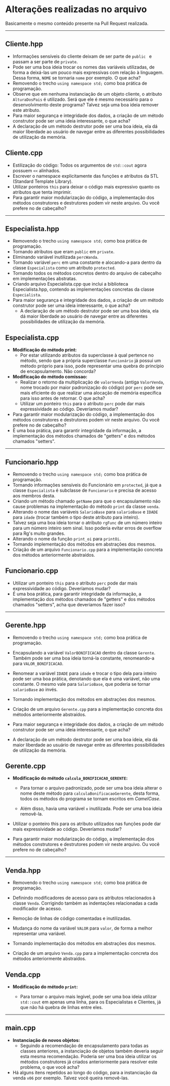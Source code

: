 # Alterações realizadas no arquivo

Basicamente o mesmo conteúdo presente na Pull Request realizada.

---

## 	Cliente.hpp

   - Informações sensíveis do cliente deixam de ser parte de ```public ``` e passam a ser parte de ```private```.
   - Pode ser uma boa ideia trocar os nomes das variáveis utilizadas, de forma a deixá-las um pouco mais expressivas com relação à linguagem. Dessa forma, ```NOME``` se tornaria ```nome``` por exemplo. O que acha?
   - Removendo o trecho ```using namespace std;``` como boa prática de programação.
   - Observe que em nenhuma instanciação de um objeto cliente, o atributo ```AlturaDosPais``` é utilizado. Será que ele é mesmo necessário para o desenvolvimento deste programa? Talvez seja uma boa ideia remover este atributo.
   - Para maior segurança e integridade dos dados, a criação de um método construtor pode ser uma ideia interessante, o que acha?
   - A declaração de um método destrutor pode ser uma boa ideia, ela dá maior liberdade ao usuário de navegar entre as diferentes possibilidades de utilização da memória.



## 	Cliente.cpp

 - Estilização do código: Todos os argumentos de ```std::cout``` agora possuem ```<<``` alinhados.
 - Escrever o namespace explicitamente das funções e atributos da STL (Standard Template Library).
 - Utilizar ponteiros ```this``` para deixar o código mais expressivo quanto os atributos que tenta imprimir.
 - Para garantir maior modularização do código, a implementação dos métodos construtores e destrutores podem vir neste arquivo. Ou você prefere no de cabeçalho?



---

## 	Especialista.hpp

- Removendo o trecho ```using namespace std;``` como boa prática de programação.
- Tornando atributos que eram ```public``` em ```private```.
- Eliminando variável inutilizada ```percWanda```.
- Tornando variável ```perc``` em uma constante e alocando-a para dentro da classe ```Especialista``` como um atributo ```protected```.
- Tornando todos os métodos concretos dentro do arquivo de cabeçalho em implementações abstratas.
- Criando arquivo Especialista.cpp que inclui a biblioteca Especialista.hpp, contendo as implementações concretas da classe ```Especialista```.
- Para maior segurança e integridade dos dados, a criação de um método construtor pode ser uma ideia interessante, o que acha?
   - A declaração de um método destrutor pode ser uma boa ideia, ela dá maior liberdade ao usuário de navegar entre as diferentes possibilidades de utilização da memória.



## 	Especialista.cpp

- **Modificação do método print:** 
   - Por estar utilizando atributos da superclasse à qual pertence no método, sendo que a própria superclasse ```Funcionário``` já possui um método próprio para isso, pode representar uma quebra do princípio de encapsulamento. Não concorda?
- **Modificação do método comissao:**
   - Realizar o retorno da multiplicação de ```valorVenda```  (antiga ```ValorVenda```, nome trocado por maior padronização do código) por ```perc``` pode ser mais eficiente do que realizar uma alocação de memória específica para isso antes de retornar. O que acha?
   - Utilizar um ponteiro ```this``` para o atributo ```perc``` pode dar mais expressividade ao código. Deveríamos mudar?
- Para garantir maior modularização do código, a implementação dos métodos construtores e destrutores podem vir neste arquivo. Ou você prefere no de cabeçalho?
- É uma boa prática, para garantir integridade da informação, a implementação dos métodos chamados de "getters" e dos métodos chamados "setters".



---

## 	Funcionario.hpp

- Removendo o trecho ```using namespace std;``` como boa prática de programação.
- Tornando informações sensíveis do Funcionário em ```protected```, já que a classe ```Especialista``` é subclasse de ```Funcionario``` e precisa de acesso aos membros desta.
- Criando um método chamado ```getName``` para que o encapsulamento não cause problemas na implementação do método ```print``` da classe ```venda```.
- Alterando o nome das variáveis ```SalarioBase``` para ```salarioBase``` e ```IDADE``` para ```idade``` (trocar também o tipo deste atributo para inteiro).
- Talvez seja uma boa ideia tornar o atributo ```rgFunc``` de um número inteiro para um número inteiro sem sinal. Isso poderia evitar erros de overflow para Rg's muito grandes.
- Alterando o nome da função ```print_oi``` para ```printOi```.
- Tornando implementação dos métodos em abstrações dos mesmos.
- Criação de um arquivo ```Funcionario.cpp``` para a implementação concreta dos métodos anteriormente abstraídos.

 

## 	Funcionario.cpp

 - Utilizar um ponteiro ```this``` para o atributo ```perc``` pode dar mais expressividade ao código. Deveríamos mudar?
 - É uma boa prática, para garantir integridade da informação, a implementação dos métodos chamados de "getters" e dos métodos chamados "setters", acha que deveriamos fazer isso?



---

## 	Gerente.hpp

- Removendo o trecho ```using namespace std;``` como boa prática de programação.
- Encapsulando a variável ```ValorBONIFICACAO``` dentro da classe ```Gerente```. Também pode ser uma boa ideia torná-la constante, renomeando-a para ```VALOR_BONIFICACAO```.
- Renomear a variável ```IDADE``` para ```idade```  e trocar o tipo dela para inteiro pode ser uma boa prática, denotando que ela é uma variável, não uma constante. O mesmo vale para ```SalarioBase```, que poderia se tornar ```salarioBase``` ao invés.
- Tornando implementação dos métodos em abstrações dos mesmos. 

- Criação de um arquivo ```Gerente.cpp``` para a implementação concreta dos métodos anteriormente abstraídos.
- Para maior segurança e integridade dos dados, a criação de um método construtor pode ser uma ideia interessante, o que acha?
- A declaração de um método destrutor pode ser uma boa ideia, ela dá maior liberdade ao usuário de navegar entre as diferentes possibilidades de utilização da memória.



## 	Gerente.cpp

- **Modificação do método ```calcula_BONIFICACAO_GERENTE```:** 

  - Para tornar o arquivo padronizado, pode ser uma boa ideia alterar o nome deste método para ```calculaBonificacaoGerente```, desta forma, todos os métodos do programa se tornam escritos em _CamelCase_.

  - Além disso, havia uma variável ```x``` inutilizada. Pode ser uma boa ideia removê-la.

- Utilizar o ponteiro this para os atributo utilizados nas funções pode dar mais expressividade ao código. Deveríamos mudar?
- Para garantir maior modularização do código, a implementação dos métodos construtores e destrutores podem vir neste arquivo. Ou você prefere no de cabeçalho?



---

## 	Venda.hpp

- Removendo o trecho ```using namespace std;``` como boa prática de programação.
- Definindo modificadores de acesso para os atributos relacionados à classe ```Venda```. Corrigindo também as indentações relacionadas a cada modificador de acesso.
- Remoção de linhas de código comentadas e inutilizadas.
- Mudança do nome da variável ```VALOR``` para ```valor```, de forma a melhor representar uma variável.
- Tornando implementação dos métodos em abstrações dos mesmos.

 - Criação de um arquivo ```Venda.cpp``` para a implementação concreta dos métodos anteriormente abstraídos.



## 	Venda.cpp

 - **Modificação do método ```print```:** 

   - Para tornar o arquivo mais legível, pode ser uma boa ideia utilizar ```std::cout``` em apenas uma linha, para os Especialistas e Clientes, já que não há quebra de linhas entre eles.

   

---

## main.cpp

- **Instanciação de novos objetos:**
  - Seguindo a recomendação de encapsulamento para todas as classes anteriores, a instanciação de objetos também deveria seguir esta mesma recomendação. Poderia ser uma boa ideia utilizar os métodos construtores já criados anteriormente para resolver este problema, o que você acha?
- Há alguns itens repetidos ao longo do código, para a instanciação da venda ```v06``` por exemplo. Talvez você queira removê-las.